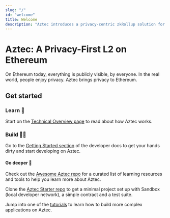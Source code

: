 ```yaml
---
slug: "/"
id: "welcome"
title: Welcome
description: "Aztec introduces a privacy-centric zkRollup solution for Ethereum, enhancing confidentiality and scalability within the Ethereum ecosystem."
---
```


# Aztec: A Privacy-First L2 on Ethereum

On Ethereum today, everything is publicly visible, by everyone. In the real world, people enjoy privacy. Aztec brings privacy to Ethereum.

## Get started

### Learn :book:

Start on the [Technical Overview page](./learn/about_aztec/technical_overview.md) to read about how Aztec works.

### Build :technologist:

Go to the [Getting Started section](./developers/getting_started/main.md) of the developer docs to get your hands dirty and start developing on Aztec.

#### Go deeper 🔬

Check out the [Awesome Aztec repo](https://github.com/AztecProtocol/awesome-aztec) for a curated list of learning resources and tools to help you learn more about Aztec.

Clone the [Aztec Starter repo](https://github.com/AztecProtocol/aztec-starter) to get a minimal project set up with Sandbox (local developer network), a simple contract and a test suite.

Jump into one of the [tutorials](./developers/tutorials/main.md) to learn how to build more complex applications on Aztec.
